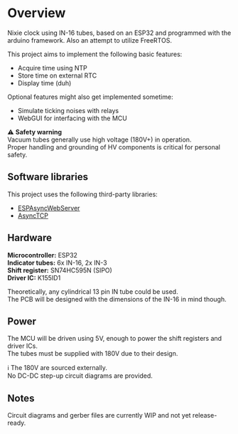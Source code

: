 # Overview
Nixie clock using IN-16 tubes, based on an ESP32 and programmed with the arduino framework.
Also an attempt to utilize FreeRTOS.

This project aims to implement the following basic features:
 - Acquire time using NTP
 - Store time on external RTC
 - Display time (duh)
 
 Optional features might also get implemented sometime:
 - Simulate ticking noises with relays
 - WebGUI for interfacing with the MCU

:warning: **Safety warning**</br>
Vacuum tubes generally use high voltage (180V+) in operation.<br/>
Proper handling and grounding of HV components is critical for personal safety.

## Software libraries
This project uses the following third-party libraries:<br/>
- [ESPAsyncWebServer](https://github.com/me-no-dev/ESPAsyncWebServer)<br/>
- [AsyncTCP](https://github.com/me-no-dev/AsyncTCP)

## Hardware
**Microcontroller:** ESP32</br>
**Indicator tubes:** 6x IN-16, 2x IN-3</br>
**Shift register:** SN74HC595N (SIPO)</br>
**Driver IC:** K155ID1

Theoretically, any cylindrical 13 pin IN tube could be used.<br/>
The PCB will be designed with the dimensions of the IN-16 in mind though.

## Power
The MCU will be driven using 5V, enough to power the shift registers and driver ICs.<br/>
The tubes must be supplied with 180V due to their design.

:information_source: The 180V are sourced externally.<br/>
No DC-DC step-up circuit diagrams are provided.

## Notes
Circuit diagrams and gerber files are currently WIP and not yet release-ready.
